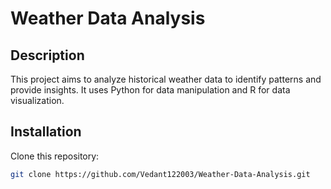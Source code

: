 # Weather Data Analysis

## Description
This project aims to analyze historical weather data to identify patterns and provide insights. It uses Python for data manipulation and R for data visualization.

## Installation
Clone this repository:
```bash
git clone https://github.com/Vedant122003/Weather-Data-Analysis.git
